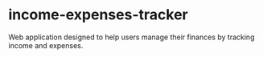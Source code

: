 # income-expenses-tracker
Web application designed to help users manage their finances by tracking income and expenses.
